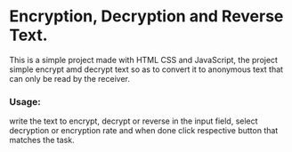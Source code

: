 # Encryption, Decryption and Reverse  Text.

<p>This is a simple project made with HTML CSS and JavaScript, the project simple encrypt amd decrypt text so as to convert it to anonymous text that can only be read by the receiver.</p>
<h3>Usage:</h3>
<p>write the text to encrypt, decrypt or reverse in the input field, select decryption or encryption rate and when done click respective button that matches the task.</p>

